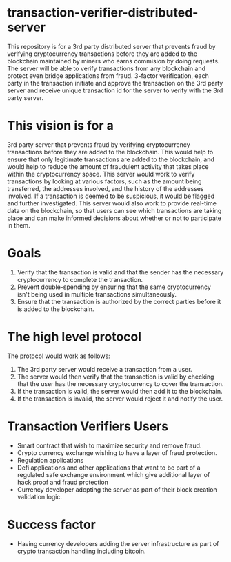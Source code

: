 # transaction-verifier-distributed-server
This repository is for a 3rd party distributed server that prevents fraud by verifying cryptocurrency transactions before they are added to the blockchain maintained by miners who earns commision by doing requests. The server will be able to verify transactions from any blockchain and protect even bridge applications from fraud. 3-factor verification, each party in the transaction initiate and approve the transaction on the 3rd party server and receive unique transaction id for the server to verify with the 3rd party server.

# This vision is for a 
3rd party server that prevents fraud by verifying cryptocurrency transactions before they are added to the blockchain. This would help to ensure that only legitimate transactions are added to the blockchain, and would help to reduce the amount of fraudulent activity that takes place within the cryptocurrency space. This server would work to verify transactions by looking at various factors, such as the amount being transferred, the addresses involved, and the history of the addresses involved. If a transaction is deemed to be suspicious, it would be flagged and further investigated. This server would also work to provide real-time data on the blockchain, so that users can see which transactions are taking place and can make informed decisions about whether or not to participate in them.

# Goals
1. Verify that the transaction is valid and that the sender has the necessary cryptocurrency to complete the transaction. 
2. Prevent double-spending by ensuring that the same cryptocurrency isn't being used in multiple transactions simultaneously. 
3. Ensure that the transaction is authorized by the correct parties before it is added to the blockchain.

# The high level protocol
The protocol would work as follows: 
1. The 3rd party server would receive a transaction from a user. 
2. The server would then verify that the transaction is valid by checking that the user has the necessary cryptocurrency to cover the transaction. 
3. If the transaction is valid, the server would then add it to the blockchain. 
4. If the transaction is invalid, the server would reject it and notify the user.

# Transaction Verifiers Users
- Smart contract that wish to maximize security and remove fraud.
- Crypto currency exchange wishing to have a layer of fraud protection.
- Regulation applications
- Defi applications and other applications that want to be part of a regulated safe exchange environment which give additional layer of hack proof and fraud protection
- Currency developer adopting the server as part of their block creation validation logic.

# Success factor
- Having currency developers adding the server infrastructure as part of crypto transaction handling including bitcoin.
